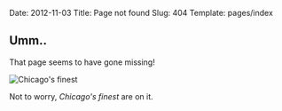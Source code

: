 Date: 2012-11-03
Title: Page not found
Slug: 404
Template: pages/index

Umm..
-----

That page seems to have gone missing!

![Chicago's finest](.././theme/img/chicago_police.jpg "Chicago's finest")

Not to worry, *Chicago's finest* are on it.
